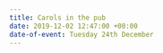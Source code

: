 ```yaml
---
title: Carols in the pub
date: 2019-12-02 12:47:00 +00:00
date-of-event: Tuesday 24th December
---
```


